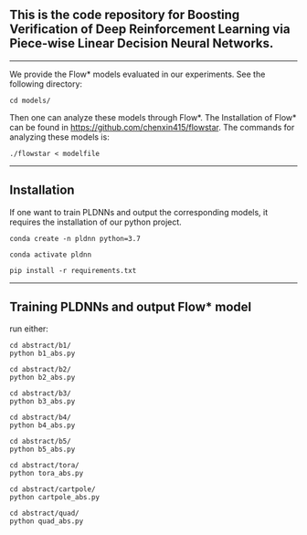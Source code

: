 ## This is the code repository for **Boosting Verification of Deep Reinforcement Learning via Piece-wise Linear Decision Neural Networks**.

------------
We provide the Flow* models evaluated in our experiments. See the following directory:
```
cd models/
```

Then one can analyze these models through Flow*. The Installation of Flow* can be found in <https://github.com/chenxin415/flowstar>.
The commands for analyzing these models is:
```
./flowstar < modelfile
```

------------
## Installation
If one want to train PLDNNs and output the corresponding models, it requires the installation of our python project.
```
conda create -n pldnn python=3.7

conda activate pldnn

pip install -r requirements.txt
```
------------
## Training PLDNNs and output Flow* model
run either:
```
cd abstract/b1/
python b1_abs.py

cd abstract/b2/
python b2_abs.py

cd abstract/b3/
python b3_abs.py

cd abstract/b4/
python b4_abs.py

cd abstract/b5/
python b5_abs.py

cd abstract/tora/
python tora_abs.py

cd abstract/cartpole/
python cartpole_abs.py

cd abstract/quad/
python quad_abs.py
```


